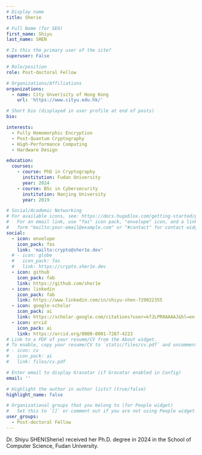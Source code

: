 ```yaml
---
# Display name
title: Sherie

# Full Name (for SEO)
first_name: Shiyu
last_name: SHEN

# Is this the primary user of the site?
superuser: False

# Role/position
role: Post-doctoral Fellow

# Organizations/Affiliations
organizations:
  - name: City Unverisity of Hong Kong
    url: 'https://www.cityu.edu.hk/'

# Short bio (displayed in user profile at end of posts)
bio: 

interests:
  - Fully Homomorphic Encryption
  - Post-Quantum Cryptography
  - High-Performance Computing
  - Hardware Design

education:
  courses:
    - course: PhD in Cryptography
      institution: Fudan University
      year: 2024
    - course: BSc in Cybersecurity
      institution: Nanjing University
      year: 2019

# Social/Academic Networking
# For available icons, see: https://docs.hugoblox.com/getting-started/page-builder/#icons
#   For an email link, use "fas" icon pack, "envelope" icon, and a link in the
#   form "mailto:your-email@example.com" or "#contact" for contact widget.
social:
  - icon: envelope
    icon_pack: fas
    link: 'mailto:crypto@sher1e.dev'
  # - icon: globe
  #   icon_pack: fas
  #   link: https://crypto.sher1e.dev
  - icon: github
    icon_pack: fab
    link: https://github.com/sher1e
  - icon: linkedin
    icon_pack: fab
    link: https://www.linkedin.com/in/shiyu-shen-729022355
  - icon: google-scholar
    icon_pack: ai
    link: https://scholar.google.com/citations?user=kfJLPR0AAAAJ&hl=en
  - icon: orcid
    icon_pack: ai
    link: https://orcid.org/0000-0001-7287-4223
# Link to a PDF of your resume/CV from the About widget.
# To enable, copy your resume/CV to `static/files/cv.pdf` and uncomment the lines below.
# - icon: cv
#   icon_pack: ai
#   link: files/cv.pdf

# Enter email to display Gravatar (if Gravatar enabled in Config)
email: ''

# Highlight the author in author lists? (true/false)
highlight_name: false

# Organizational groups that you belong to (for People widget)
#   Set this to `[]` or comment out if you are not using People widget.
user_groups:
  - Post-doctoral Fellow
---
```


Dr. Shiyu SHEN(Sherie) received her Ph.D. degree in 2024 in the School of Computer Science, Fudan University.
